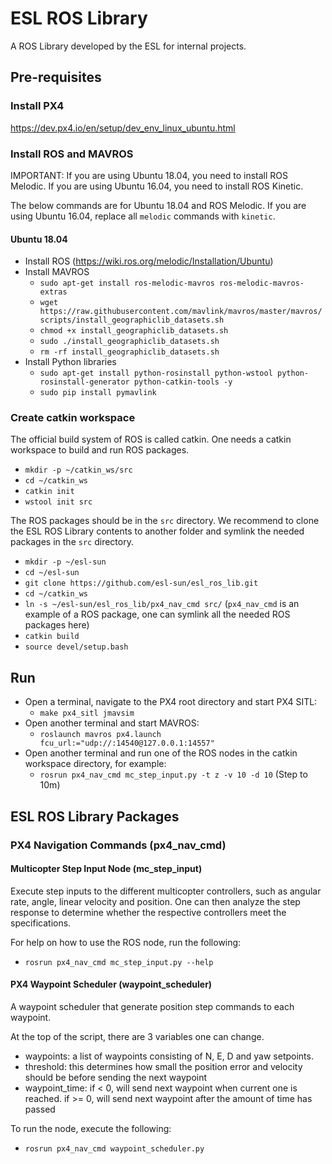 # ESL ROS Library
A ROS Library developed by the ESL for internal projects.

## Pre-requisites

### Install PX4

https://dev.px4.io/en/setup/dev_env_linux_ubuntu.html

### Install ROS and MAVROS

IMPORTANT: If you are using Ubuntu 18.04, you need to install ROS Melodic. If you are using Ubuntu 16.04, you need to install ROS Kinetic.

The below commands are for Ubuntu 18.04 and ROS Melodic. If you are using Ubuntu 16.04, replace all `melodic` commands with `kinetic`.

#### Ubuntu 18.04

- Install ROS (https://wiki.ros.org/melodic/Installation/Ubuntu)
- Install MAVROS
  - `sudo apt-get install ros-melodic-mavros ros-melodic-mavros-extras`
  - `wget https://raw.githubusercontent.com/mavlink/mavros/master/mavros/scripts/install_geographiclib_datasets.sh`
  - `chmod +x install_geographiclib_datasets.sh`
  - `sudo ./install_geographiclib_datasets.sh`
  - `rm -rf install_geographiclib_datasets.sh`
- Install Python libraries
  - `sudo apt-get install python-rosinstall python-wstool python-rosinstall-generator python-catkin-tools -y`
  - `sudo pip install pymavlink`
  
### Create catkin workspace

The official build system of ROS is called catkin. One needs a catkin workspace to build and run ROS packages.

- `mkdir -p ~/catkin_ws/src`
- `cd ~/catkin_ws`
- `catkin init`
- `wstool init src`

The ROS packages should be in the `src` directory. We recommend to clone the ESL ROS Library contents to another folder and symlink the needed packages in the `src` directory.

- `mkdir -p ~/esl-sun`
- `cd ~/esl-sun`
- `git clone https://github.com/esl-sun/esl_ros_lib.git`
- `cd ~/catkin_ws`
- `ln -s ~/esl-sun/esl_ros_lib/px4_nav_cmd src/` (`px4_nav_cmd` is an example of a ROS package, one can symlink all the needed ROS packages here)
- `catkin build`
- `source devel/setup.bash`

## Run

- Open a terminal, navigate to the PX4 root directory and start PX4 SITL:
  - `make px4_sitl jmavsim`
- Open another terminal and start MAVROS:
  - `roslaunch mavros px4.launch fcu_url:="udp://:14540@127.0.0.1:14557"`
- Open another terminal and run one of the ROS nodes in the catkin workspace directory, for example:
  - `rosrun px4_nav_cmd mc_step_input.py -t z -v 10 -d 10` (Step to 10m)

## ESL ROS Library Packages

### PX4 Navigation Commands (px4_nav_cmd)

#### Multicopter Step Input Node (mc_step_input)

Execute step inputs to the different multicopter controllers, such as angular rate, angle, linear velocity and position. One can then analyze the step response to determine whether the respective controllers meet the specifications.

For help on how to use the ROS node, run the following:
- `rosrun px4_nav_cmd mc_step_input.py --help`

#### PX4 Waypoint Scheduler (waypoint_scheduler)

A waypoint scheduler that generate position step commands to each waypoint.

At the top of the script, there are 3 variables one can change.
- waypoints: a list of waypoints consisting of N, E, D and yaw setpoints.
- threshold: this determines how small the position error and velocity should be before sending the next waypoint
- waypoint_time: if < 0, will send next waypoint when current one is reached. if >= 0, will send next waypoint after the amount of time has passed

To run the node, execute the following:
- `rosrun px4_nav_cmd waypoint_scheduler.py`